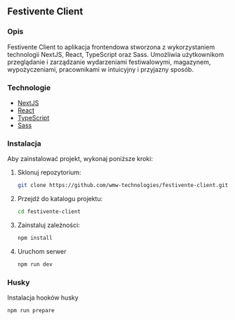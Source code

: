 ## Festivente Client

### Opis

Festivente Client to aplikacja frontendowa stworzona z wykorzystaniem technologii NextJS, React, TypeScript oraz Sass. Umożliwia użytkownikom przeglądanie i zarządzanie wydarzeniami festiwalowymi, magazynem, wypożyczeniami, pracownikami w intuicyjny i przyjazny sposób.

### Technologie

- [NextJS](https://nextjs.org/docs)
- [React](https://reactjs.org/)
- [TypeScript](https://www.typescriptlang.org/)
- [Sass](https://sass-lang.com/documentation/)

### Instalacja

Aby zainstalować projekt, wykonaj poniższe kroki:

1. Sklonuj repozytorium:
   ```bash
   git clone https://github.com/wmw-technologies/festivente-client.git
   ```
2. Przejdź do katalogu projektu:
   ```bash
   cd festivente-client
   ```
3. Zainstaluj zależności:
   ```bash
   npm install
   ```
4. Uruchom serwer
   ```bash
   npm run dev
   ```

### Husky

Instalacja hooków husky

```bash
npm run prepare
```
